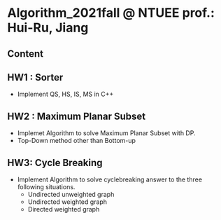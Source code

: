 # Algorithm_2021fall @ NTUEE prof.: Hui-Ru, Jiang
## Content

## HW1 : Sorter
* Implement QS, HS, IS, MS in C++

## HW2 : Maximum Planar Subset
* Implemet Algorithm to solve Maximum Planar Subset with DP.
* Top-Down method other than Bottom-up

## HW3: Cycle Breaking
* Implement Algorithm to solve cyclebreaking answer to the three following situations.
  + Undirected unweighted graph
  + Undirected weighted graph
  + Directed weighted graph
